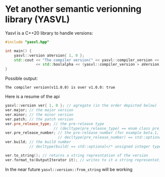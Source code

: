# Yet another semantic verionning library (YASVL)

Yasvl is a C++20 library to handle versions:
```cpp
#include "yasvl.hpp"

int main() {
	yasvl::version aVersion{ 1, 0 };
	std::cout << "The compiler version(" << yasvl::compiler_version << ") is greater than " << aVersion << ": " 
	          << std::boolalpha << (yasvl::compiler_version > aVersion) << '\n';
}
```
Possible output:
```
The compiler version(v11.0.0) is over v1.0.0: true
```
Here is a resume of the api
```cpp
yasvl::version ver{ 1, 0 }; // agregate (in the order depicted below)
ver.major; // the major version
ver.minor; // the minor version
ver.patch; // the patch version
ver.pre_release_type; // the pre-release type 
                      // (decltype(pre_release_type) == enum class pre_release { alpha, beta, rc, none };)
ver.pre_release_number; // the pre-release number (for example beta.1, one being the number). 
                        // decltype(pre_release_number) == std::optional</* unsigned integer type*/>
ver.build; // the build number
           // decltype(build) == std::optional</* unsigned integer type of at least 10 bits*/>

ver.to_string(); // returns a string represntation of the version
ver.format_to(OutputIterator it); // writes to it a string representation of the version
```
In the near future `yasvl::version::from_string` will be working
